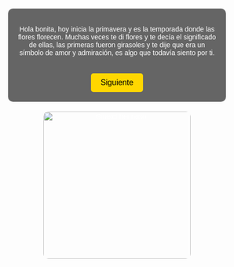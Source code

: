 <!DOCTYPE html>
<html lang="es">
<head>
    <meta charset="UTF-8">
    <meta name="viewport" content="width=device-width, initial-scale=1.0">
    <title>Primavera para Ti</title>
    <link href="https://fonts.googleapis.com/css2?family=Montserrat:wght@300;400;700&display=swap" rel="stylesheet">
    <style>
        body {
            background: url('https://img.freepik.com/fotos-premium/cielo-nubes-hermosa-puesta-sol_34266-908.jpg?semt=ais_hybrid') no-repeat center center/cover;
            display: flex;
            flex-direction: column;
            justify-content: center;
            align-items: center;
            height: 100vh;
            text-align: center;
            color: white;
            font-family: 'Montserrat', sans-serif;
            cursor: url('https://cdn-icons-png.flaticon.com/32/1077/1077086.png'), auto;
        }
        .container {
            background: rgba(0, 0, 0, 0.6);
            padding: 20px;
            border-radius: 10px;
            width: 80%;
            max-width: 500px;
        }
        button {
            margin-top: 20px;
            padding: 10px 20px;
            border: none;
            background: gold;
            color: black;
            font-size: 16px;
            cursor: pointer;
            border-radius: 5px;
        }
        .image-container {
            margin-top: 20px;
        }
        .image-container img {
            width: 300px;
            border-radius: 10px;
        }
    </style>
</head>
<body>
    <div class="container">
        <p id="message">Hola bonita, hoy inicia la primavera y es la temporada donde las flores florecen. Muchas veces te di flores y te decía el significado de ellas, las primeras fueron girasoles y te dije que era un símbolo de amor y admiración, es algo que todavía siento por ti.</p>
        <button onclick="changeMessage()">Siguiente</button>
    </div>
    <div class="image-container">
        <img src="https://i.pinimg.com/736x/18/94/8b/18948b567cfea8507fa2bf88f578d127.jpg" alt="Girasol hermoso">
    </div>
    <script>
        let messages = [
            "Los tulipanes amarillos pueden ser buenos o malos, pero el significado que yo le doy para ti es el del amor y cariño.",
            "Quiero que sepas que te amo, que no importa que esté sucediendo en mi vida yo siempre te voy a amar.",
            "Ten una linda primavera, te abrazo aun con la distancia y te mando miles de besos.",
            "Te amo hoy y siempre."
        ];
        let index = 0;

        function changeMessage() {
            let messageElement = document.getElementById('message');
            
            if (index < messages.length) {
                messageElement.textContent = messages[index];
                index++;
            }
        }
    </script>
</body>
</html>
